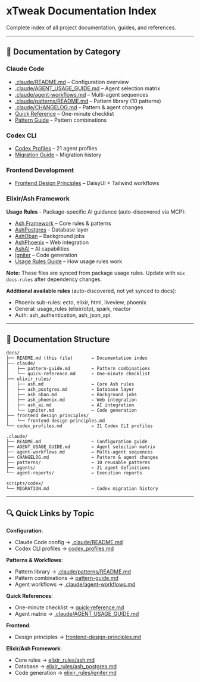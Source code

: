 # xTweak Documentation Index

Complete index of all project documentation, guides, and references.

---

## 📖 Documentation by Category

### Claude Code
- [.claude/README.md](../.claude/README.md) – Configuration overview
- [.claude/AGENT_USAGE_GUIDE.md](../.claude/AGENT_USAGE_GUIDE.md) – Agent selection matrix
- [.claude/agent-workflows.md](../.claude/agent-workflows.md) – Multi-agent sequences
- [.claude/patterns/README.md](../.claude/patterns/README.md) – Pattern library (10 patterns)
- [.claude/CHANGELOG.md](../.claude/CHANGELOG.md) – Pattern & agent changes
- [Quick Reference](./claude/quick-reference.md) – One-minute checklist
- [Pattern Guide](./claude/pattern-guide.md) – Pattern combinations

### Codex CLI
- [Codex Profiles](./codex_profiles.md) – 21 agent profiles
- [Migration Guide](../scripts/codex/MIGRATION.md) – Migration history

### Frontend Development
- [Frontend Design Principles](./frontend_design_principles/frontend-design-principles.md) – DaisyUI + Tailwind workflows

### Elixir/Ash Framework

**Usage Rules** - Package-specific AI guidance (auto-discovered via MCP):
- [Ash Framework](./elixir_rules/ash.md) – Core rules & patterns
- [AshPostgres](./elixir_rules/ash_postgres.md) – Database layer
- [AshOban](./elixir_rules/ash_oban.md) – Background jobs
- [AshPhoenix](./elixir_rules/ash_phoenix.md) – Web integration
- [AshAI](./elixir_rules/ash_ai.md) – AI capabilities
- [Igniter](./elixir_rules/igniter.md) – Code generation
- [Usage Rules Guide](./elixir_rules/README.md) – How usage rules work

**Note:** These files are synced from package usage rules. Update with `mix docs.rules` after dependency changes.

**Additional available rules** (auto-discovered, not yet synced to docs):
- Phoenix sub-rules: ecto, elixir, html, liveview, phoenix
- General: usage_rules (elixir/otp), spark, reactor
- Auth: ash_authentication, ash_json_api

---

## 📂 Documentation Structure

```
docs/
├── README.md (this file)       ← Documentation index
├── claude/
│   ├── pattern-guide.md        ← Pattern combinations
│   └── quick-reference.md      ← One-minute checklist
├── elixir_rules/
│   ├── ash.md                  ← Core Ash rules
│   ├── ash_postgres.md         ← Database layer
│   ├── ash_oban.md             ← Background jobs
│   ├── ash_phoenix.md          ← Web integration
│   ├── ash_ai.md               ← AI integration
│   └── igniter.md              ← Code generation
├── frontend_design_principles/
│   └── frontend-design-principles.md
└── codex_profiles.md           ← 21 Codex CLI profiles

.claude/
├── README.md                   ← Configuration guide
├── AGENT_USAGE_GUIDE.md        ← Agent selection matrix
├── agent-workflows.md          ← Multi-agent sequences
├── CHANGELOG.md                ← Pattern & agent changes
├── patterns/                   ← 10 reusable patterns
├── agents/                     ← 21 agent definitions
└── agent-reports/              ← Execution reports

scripts/codex/
└── MIGRATION.md                ← Codex migration history
```

---

## 🔍 Quick Links by Topic

**Configuration**:
- Claude Code config → [.claude/README.md](../.claude/README.md)
- Codex CLI profiles → [codex_profiles.md](./codex_profiles.md)

**Patterns & Workflows**:
- Pattern library → [.claude/patterns/README.md](../.claude/patterns/README.md)
- Pattern combinations → [pattern-guide.md](./claude/pattern-guide.md)
- Agent workflows → [.claude/agent-workflows.md](../.claude/agent-workflows.md)

**Quick References**:
- One-minute checklist → [quick-reference.md](./claude/quick-reference.md)
- Agent matrix → [.claude/AGENT_USAGE_GUIDE.md](../.claude/AGENT_USAGE_GUIDE.md)

**Frontend**:
- Design principles → [frontend-design-principles.md](./frontend_design_principles/frontend-design-principles.md)

**Elixir/Ash Framework**:
- Core rules → [elixir_rules/ash.md](./elixir_rules/ash.md)
- Database → [elixir_rules/ash_postgres.md](./elixir_rules/ash_postgres.md)
- Code generation → [elixir_rules/igniter.md](./elixir_rules/igniter.md)
